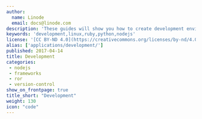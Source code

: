 ```yaml
---
author:
  name: Linode
  email: docs@linode.com
description: 'These guides will show you how to create development environments for different technologies, and how to host the projects you create.'
keywords: 'development,linux,ruby,python,nodejs'
license: '[CC BY-ND 4.0](https://creativecommons.org/licenses/by-nd/4.0)'
alias: ['applications/development/']
published: 2017-04-14
title: Development
categories:
 - nodejs
 - frameworks
 - ror
 - version-control
show_on_frontpage: true
title_short: "Development"
weight: 130
icon: "code"
---
```


